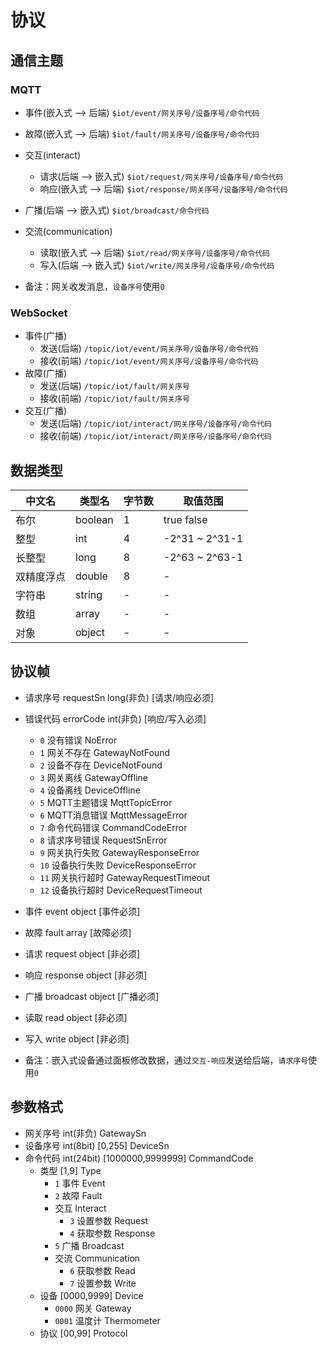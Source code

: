 # 协议

## 通信主题

### MQTT

- 事件(嵌入式 --> 后端)
`$iot/event/网关序号/设备序号/命令代码`
- 故障(嵌入式 --> 后端)
`$iot/fault/网关序号/设备序号/命令代码`
- 交互(interact)
  - 请求(后端 --> 嵌入式)
`$iot/request/网关序号/设备序号/命令代码`
  - 响应(嵌入式 --> 后端)
`$iot/response/网关序号/设备序号/命令代码`
- 广播(后端 --> 嵌入式)
  `$iot/broadcast/命令代码`
- 交流(communication)
  - 读取(嵌入式 --> 后端)
    `$iot/read/网关序号/设备序号/命令代码`
  - 写入(后端 --> 嵌入式)
    `$iot/write/网关序号/设备序号/命令代码`

- 备注：网关收发消息，`设备序号`使用`0`

### WebSocket

- 事件(广播)
  - 发送(后端)
`/topic/iot/event/网关序号/设备序号/命令代码`
  - 接收(前端)
`/topic/iot/event/网关序号/设备序号/命令代码`
- 故障(广播)
  - 发送(后端)
`/topic/iot/fault/网关序号`
  - 接收(前端)
`/topic/iot/fault/网关序号`
- 交互(广播)
  - 发送(后端)
`/topic/iot/interact/网关序号/设备序号/命令代码`
  - 接收(前端)
`/topic/iot/interact/网关序号/设备序号/命令代码`

## 数据类型

| 中文名   | 类型名     | 字节数 | 取值范围       |
|-------|---------| ------ | -------------- |
| 布尔    | boolean | 1      | true false     |
| 整型    | int     | 4      | -2^31 ~ 2^31-1 |
| 长整型   | long    | 8      | -2^63 ~ 2^63-1 |
| 双精度浮点 | double  | 8      | -              |
| 字符串   | string  | -      | -              |
| 数组    | array   | -      | -              |
| 对象    | object  | -      | -              |

## 协议帧

- 请求序号 requestSn long(非负) [请求/响应必须]
- 错误代码 errorCode int(非负) [响应/写入必须]
  - `0` 没有错误 NoError
  - `1` 网关不存在 GatewayNotFound
  - `2` 设备不存在 DeviceNotFound
  - `3` 网关离线 GatewayOffline
  - `4` 设备离线 DeviceOffline
  - `5` MQTT主题错误 MqttTopicError
  - `6` MQTT消息错误 MqttMessageError
  - `7` 命令代码错误 CommandCodeError
  - `8` 请求序号错误 RequestSnError
  - `9` 网关执行失败 GatewayResponseError
  - `10` 设备执行失败 DeviceResponseError
  - `11` 网关执行超时 GatewayRequestTimeout
  - `12` 设备执行超时 DeviceRequestTimeout
- 事件 event object [事件必须]
- 故障 fault array [故障必须]
- 请求 request object [非必须]
- 响应 response object [非必须]
- 广播 broadcast object [广播必须]
- 读取 read object [非必须]
- 写入 write object [非必须]

- 备注：嵌入式设备通过面板修改数据，通过`交互-响应`发送给后端，`请求序号`使用`0`

## 参数格式

- 网关序号 int(非负) GatewaySn
- 设备序号 int(8bit) [0,255] DeviceSn
- 命令代码 int(24bit) [1000000,9999999] CommandCode
  - 类型 [1,9] Type
    - `1` 事件 Event
    - `2` 故障 Fault
    - 交互 Interact
      - `3` 设置参数 Request
      - `4` 获取参数 Response
    - `5` 广播 Broadcast
    - 交流 Communication
      - `6` 获取参数 Read
      - `7` 设置参数 Write
  - 设备 [0000,9999] Device
    - `0000` 网关 Gateway
    - `0001` 温度计 Thermometer
  - 协议 [00,99] Protocol
